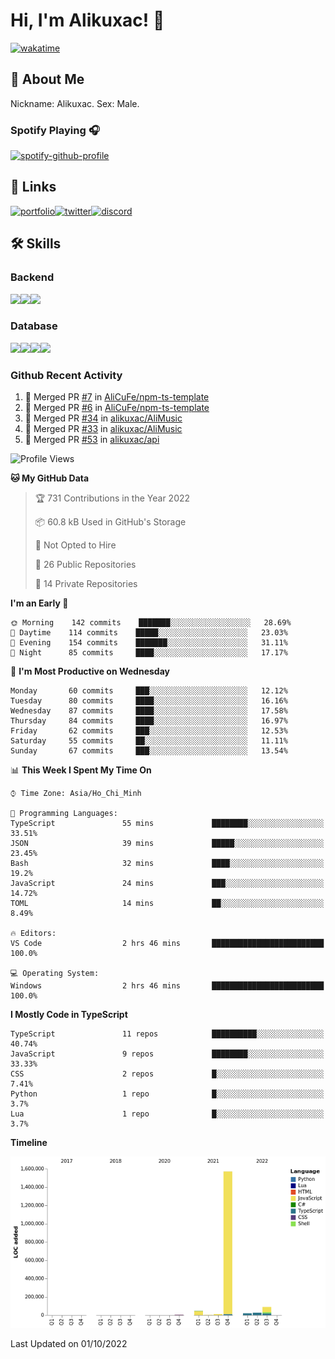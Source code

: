 # Hi, I'm Alikuxac! 👋
[![wakatime](https://wakatime.com/badge/user/f351a39f-05c3-4440-84c7-6444ba23d95e.svg)](https://wakatime.com/@alikuxac)
## 🚀 About Me
Nickname: Alikuxac.
Sex: Male.

### Spotify Playing 🎧
[![spotify-github-profile](https://spotify-github-profile.vercel.app/api/view?uid=1ug46od67cxvdqjx4zr7l33i4&cover_image=true&theme=natemoo-re&bar_color=53b14f&bar_color_cover=false)](https://open.spotify.com/user/1ug46od67cxvdqjx4zr7l33i4)

## 🔗 Links
[![portfolio][portfolio-badge]][website-link][![twitter][twitter-badge]][twitter-link][![discord][discord-badge]][discord-link]

## 🛠 Skills
<!---### Frontend--->

### Backend
[![](https://img.shields.io/badge/C%23-239120?style=for-the-badge&logo=c-sharp&logoColor=white)]()[![](https://img.shields.io/badge/JavaScript-F7DF1E?style=for-the-badge&logo=javascript&logoColor=black)]()[![](https://img.shields.io/badge/TypeScript-007ACC?style=for-the-badge&logo=typescript&logoColor=white)]()
### Database
[![](https://img.shields.io/badge/MySQL-00000F?style=for-the-badge&logo=mysql&logoColor=white)]()[![](https://img.shields.io/badge/MongoDB-4EA94B?style=for-the-badge&logo=mongodb&logoColor=white)]()[![](https://img.shields.io/badge/PostgreSQL-316192?style=for-the-badge&logo=postgresql&logoColor=white)]()[![](https://img.shields.io/badge/Redis-D82C20?style=for-the-badge&logo=RedislogoColor=white)]()
<!---### Tools--->

<!---### Framework--->

### Github Recent Activity
<!--START_SECTION:activity-->
1. 🎉 Merged PR [#7](https://github.com/AliCuFe/npm-ts-template/pull/7) in [AliCuFe/npm-ts-template](https://github.com/AliCuFe/npm-ts-template)
2. 🎉 Merged PR [#6](https://github.com/AliCuFe/npm-ts-template/pull/6) in [AliCuFe/npm-ts-template](https://github.com/AliCuFe/npm-ts-template)
3. 🎉 Merged PR [#34](https://github.com/alikuxac/AliMusic/pull/34) in [alikuxac/AliMusic](https://github.com/alikuxac/AliMusic)
4. 🎉 Merged PR [#33](https://github.com/alikuxac/AliMusic/pull/33) in [alikuxac/AliMusic](https://github.com/alikuxac/AliMusic)
5. 🎉 Merged PR [#53](https://github.com/alikuxac/api/pull/53) in [alikuxac/api](https://github.com/alikuxac/api)
<!--END_SECTION:activity-->

<!--START_SECTION:waka-->
![Profile Views](http://img.shields.io/badge/Profile%20Views-1-blue)

**🐱 My GitHub Data** 

> 🏆 731 Contributions in the Year 2022
 > 
> 📦 60.8 kB Used in GitHub's Storage 
 > 
> 🚫 Not Opted to Hire
 > 
> 📜 26 Public Repositories 
 > 
> 🔑 14 Private Repositories  
 > 
**I'm an Early 🐤** 

```text
🌞 Morning    142 commits    ███████░░░░░░░░░░░░░░░░░░   28.69% 
🌆 Daytime    114 commits    █████░░░░░░░░░░░░░░░░░░░░   23.03% 
🌃 Evening    154 commits    ███████░░░░░░░░░░░░░░░░░░   31.11% 
🌙 Night      85 commits     ████░░░░░░░░░░░░░░░░░░░░░   17.17%

```
📅 **I'm Most Productive on Wednesday** 

```text
Monday       60 commits     ███░░░░░░░░░░░░░░░░░░░░░░   12.12% 
Tuesday      80 commits     ████░░░░░░░░░░░░░░░░░░░░░   16.16% 
Wednesday    87 commits     ████░░░░░░░░░░░░░░░░░░░░░   17.58% 
Thursday     84 commits     ████░░░░░░░░░░░░░░░░░░░░░   16.97% 
Friday       62 commits     ███░░░░░░░░░░░░░░░░░░░░░░   12.53% 
Saturday     55 commits     ██░░░░░░░░░░░░░░░░░░░░░░░   11.11% 
Sunday       67 commits     ███░░░░░░░░░░░░░░░░░░░░░░   13.54%

```


📊 **This Week I Spent My Time On** 

```text
⌚︎ Time Zone: Asia/Ho_Chi_Minh

💬 Programming Languages: 
TypeScript               55 mins             ████████░░░░░░░░░░░░░░░░░   33.51% 
JSON                     39 mins             █████░░░░░░░░░░░░░░░░░░░░   23.45% 
Bash                     32 mins             ████░░░░░░░░░░░░░░░░░░░░░   19.2% 
JavaScript               24 mins             ███░░░░░░░░░░░░░░░░░░░░░░   14.72% 
TOML                     14 mins             ██░░░░░░░░░░░░░░░░░░░░░░░   8.49%

🔥 Editors: 
VS Code                  2 hrs 46 mins       █████████████████████████   100.0%

💻 Operating System: 
Windows                  2 hrs 46 mins       █████████████████████████   100.0%

```

**I Mostly Code in TypeScript** 

```text
TypeScript               11 repos            ██████████░░░░░░░░░░░░░░░   40.74% 
JavaScript               9 repos             ████████░░░░░░░░░░░░░░░░░   33.33% 
CSS                      2 repos             █░░░░░░░░░░░░░░░░░░░░░░░░   7.41% 
Python                   1 repo              █░░░░░░░░░░░░░░░░░░░░░░░░   3.7% 
Lua                      1 repo              █░░░░░░░░░░░░░░░░░░░░░░░░   3.7%

```


**Timeline**

![Chart not found](https://raw.githubusercontent.com/alikuxac/alikuxac/master/charts/bar_graph.png) 


 Last Updated on 01/10/2022
<!--END_SECTION:waka-->

<!--- Link definition --->
[website-link]: https://alikuxac.xyz/
[twitter-link]: https://twitter.com/alikuxac
[discord-link]: https://discord.gg/8yfv46W
[kofi-link]: https://ko-fi.com/alikuxac
[Facebook]: https://www.facebook.com/anikuxac

[Instagram]: https://www.instagram.com/alikuxac/

<!--- Badgee Imag --->
[portfolio-badge]: https://img.shields.io/badge/my_portfolio-000?style=for-the-badge&logo=ko-fi&logoColor=white
[twitter-badge]: https://img.shields.io/badge/twitter-1DA1F2?style=for-the-badge&logo=twitter&logoColor=white
[discord-badge]: https://img.shields.io/badge/Discord-7289DA?style=for-the-badge&logo=discord&logoColor=white
